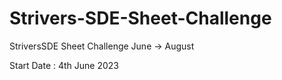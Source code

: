 # Strivers-SDE-Sheet-Challenge
StriversSDE Sheet Challenge June -> August 

Start Date : 4th June 2023 
